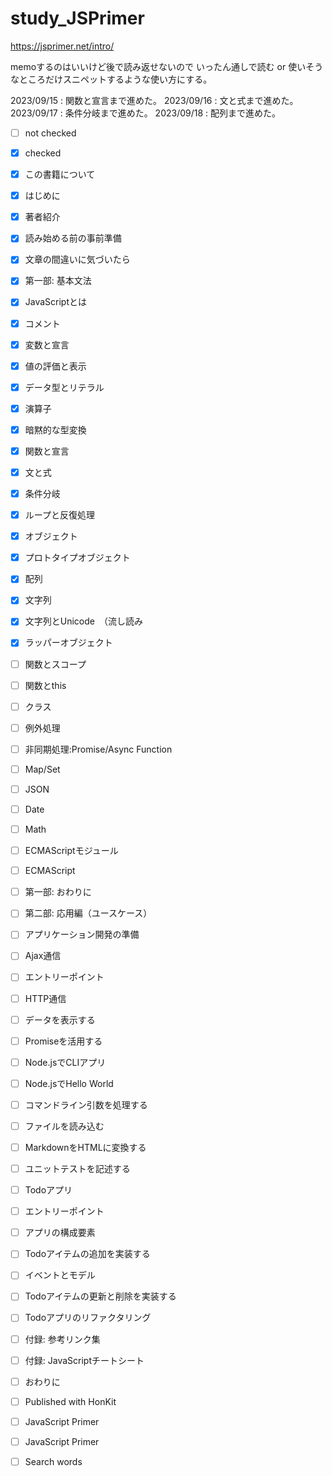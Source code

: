 # study_JSPrimer

https://jsprimer.net/intro/

memoするのはいいけど後で読み返せないので
いったん通しで読む or 使いそうなところだけスニペットするような使い方にする。

2023/09/15 : 関数と宣言まで進めた。
2023/09/16 : 文と式まで進めた。
2023/09/17 : 条件分岐まで進めた。
2023/09/18 : 配列まで進めた。


- [ ] not checked
- [x] checked

- [x] この書籍について
- [x] はじめに
- [x] 著者紹介
- [x] 読み始める前の事前準備
- [x] 文章の間違いに気づいたら
- [x] 第一部: 基本文法
- [x] JavaScriptとは
- [x] コメント
- [x] 変数と宣言
- [x] 値の評価と表示
- [x] データ型とリテラル
- [x] 演算子
- [x] 暗黙的な型変換
- [x] 関数と宣言
- [x] 文と式
- [x] 条件分岐
- [x] ループと反復処理
- [x] オブジェクト
- [x] プロトタイプオブジェクト
- [x] 配列
- [x] 文字列
- [x] 文字列とUnicode　（流し読み
- [x] ラッパーオブジェクト
- [ ] 関数とスコープ
- [ ] 関数とthis
- [ ] クラス
- [ ] 例外処理
- [ ] 非同期処理:Promise/Async Function
- [ ] Map/Set
- [ ] JSON
- [ ] Date
- [ ] Math
- [ ] ECMAScriptモジュール
- [ ] ECMAScript
- [ ] 第一部: おわりに
- [ ] 第二部: 応用編（ユースケース）
- [ ] アプリケーション開発の準備
- [ ] Ajax通信
- [ ] エントリーポイント
- [ ] HTTP通信
- [ ] データを表示する
- [ ] Promiseを活用する
- [ ] Node.jsでCLIアプリ
- [ ] Node.jsでHello World
- [ ] コマンドライン引数を処理する
- [ ] ファイルを読み込む
- [ ] MarkdownをHTMLに変換する
- [ ] ユニットテストを記述する
- [ ] Todoアプリ
- [ ] エントリーポイント
- [ ] アプリの構成要素
- [ ] Todoアイテムの追加を実装する
- [ ] イベントとモデル
- [ ] Todoアイテムの更新と削除を実装する
- [ ] Todoアプリのリファクタリング
- [ ] 付録: 参考リンク集
- [ ] 付録: JavaScriptチートシート
- [ ] おわりに
- [ ] Published with HonKit
- [ ] JavaScript Primer
- [ ] JavaScript Primer
- [ ] Search words

